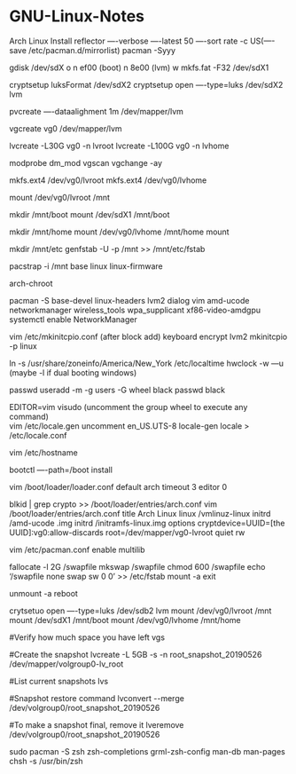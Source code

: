 # GNU-Linux-Notes
Arch Linux Install
reflector —-verbose —-latest 50 —-sort rate -c US(—-save /etc/pacman.d/mirrorlist) 
pacman -Syyy

gdisk /dev/sdX
	o
	n ef00 (boot)
	n 8e00 (lvm)
	w
mkfs.fat -F32 /dev/sdX1


cryptsetup luksFormat /dev/sdX2
cryptsetup open —-type=luks /dev/sdX2 lvm

pvcreate —-dataalighment 1m /dev/mapper/lvm

vgcreate vg0 /dev/mapper/lvm

lvcreate -L30G vg0 -n lvroot
lvcreate -L100G vg0 -n lvhome

modprobe dm_mod
vgscan
vgchange -ay

mkfs.ext4 /dev/vg0/lvroot
mkfs.ext4 /dev/vg0/lvhome

mount /dev/vg0/lvroot /mnt

mkdir /mnt/boot
mount /dev/sdX1 /mnt/boot

mkdir /mnt/home
mount /dev/vg0/lvhome /mnt/home
mount

mkdir /mnt/etc
genfstab -U -p /mnt >> /mnt/etc/fstab

pacstrap -i /mnt base linux linux-firmware

arch-chroot

pacman -S base-devel  linux-headers lvm2 dialog vim 
amd-ucode networkmanager wireless_tools  wpa_supplicant xf86-video-amdgpu	
systemctl enable NetworkManager


vim /etc/mkinitcpio.conf
	(after block add) keyboard encrypt lvm2
mkinitcpio -p linux

ln -s /usr/share/zoneinfo/America/New_York /etc/localtime
hwclock -w —u  (maybe -l if dual booting windows)

passwd
useradd -m -g users -G wheel black
passwd black

EDITOR=vim visudo
	(uncomment the group wheel to execute any command)	
vim /etc/locale.gen
	uncomment en_US.UTS-8
locale-gen
locale > /etc/locale.conf

vim /etc/hostname

bootctl —-path=/boot install

vim /boot/loader/loader.conf
	default arch
	timeout 3
	editor 0

blkid | grep crypto >> /boot/loader/entries/arch.conf
vim /boot/loader/entries/arch.conf
	title Arch Linux
	linux /vmlinuz-linux
	initrd /amd-ucode	.img
	initrd /initramfs-linux.img
	options cryptdevice=UUID=[the UUID]:vg0:allow-discards root=/dev/mapper/vg0-lvroot quiet rw

vim  /etc/pacman.conf 
	enable multilib 

fallocate -l 2G /swapfile
mkswap /swapfile
chmod 600 /swapfile
echo ‘/swapfile none swap sw 0 0’ >> /etc/fstab
mount -a
exit

unmount -a
reboot










crytsetuo open —-type=luks /dev/sdb2 lvm
mount /dev/vg0/lvroot /mnt
mount /dev/sdX1 /mnt/boot
mount /dev/vg0/lvhome /mnt/home




#Verify how much space you have left
vgs

#Create the snapshot
lvcreate -L 5GB -s -n root_snapshot_20190526 /dev/mapper/volgroup0-lv_root

#List current snapshots
 lvs

#Snapshot restore command
lvconvert --merge /dev/volgroup0/root_snapshot_20190526

#To make a snapshot final, remove it
lveremove /dev/volgroup0/root_snapshot_20190526


sudo pacman -S zsh zsh-completions grml-zsh-config man-db man-pages
chsh -s /usr/bin/zsh




